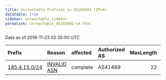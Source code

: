 ```yaml
---
title: Unreachable Prefixes in AS203682 (IPv4)
datatable: true
sidebar: unreachable_sidebar
permalink: unreachable_AS203682-v4.html
---
```


Data as of 2018-11-23 02:35:00 UTC


<div class="datatable-begin"></div>

| Prefix                                               | Reason                                                                                                | affected   | Authorized AS   |   MaxLength | Anchor                                         |   unreachable /24s |
|:-----------------------------------------------------|:------------------------------------------------------------------------------------------------------|:-----------|:----------------|------------:|:-----------------------------------------------|-------------------:|
| [185.4.15.0/24](https://stat.ripe.net/185.4.15.0/24) | [INVALID ASN](https://rpki-validator.ripe.net/announcement-preview?asn=AS203682&prefix=185.4.15.0/24) | complete   | AS41489         |          22 | [RIPE](unreachable_RIPE_NCC_RPKI_Root-v4.html) |                  1 |

<div class="datatable-end"></div>